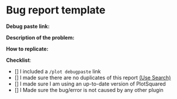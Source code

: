 # Bug report template 
<!--- In order to create a valid issue report you have to follow this template. -->
<!--- Incomplete reports might be marked as invalid. -->
<!--  Feature requests and enhancements may be suggested at https://github.com/IntellectualSites/PlotSquaredSuggestions. -->
**Debug paste link:** 
<!--- Enter /plot debugpaste in game or in your console and copy the output here -->

**Description of the problem:** 


**How to replicate:** 
<!--- If you can reproduce the issue please tell us as detailed as possible step by step how to do that -->

**Checklist**:
<!-- Make sure you have completed the following steps (put an "X" between of brackets): -->
- [] I included a `/plot debugpaste` link
- [] I made sure there are no duplicates of this report [(Use Search)](https://github.com/IntellectualSites/PlotSquared/issues?utf8=%E2%9C%93&q=is%3Aissue)
- [] I made sure I am using an up-to-date version of PlotSquared
- [] I Made sure the bug/error is not caused by any other plugin



